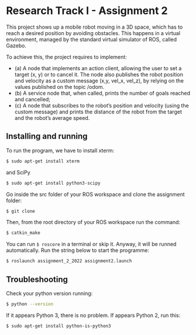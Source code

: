 Research Track I - Assignment 2
================================

This project shows up a mobile robot moving in a 3D space, which has to reach a desired position by avoiding obstacles. This happens in a virtual environment, managed by the standard virtual simulator of ROS, called Gazebo.

To achieve this, the project requires to implement:
- (a) A node that implements an action client, allowing the user to set a target (x, y) or to cancel it. The node also publishes the robot position and velocity as a custom message (x,y, vel_x, vel_z), by relying on the values published on the topic /odom.
- (b) A service node that, when called, prints the number of goals reached and cancelled;
- (c) A node that subscribes to the robot’s position and velocity (using the custom message) and prints the distance of the robot from the target and the robot’s average speed.

Installing and running
----------------------
To run the program, we have to install xterm:
```bash
$ sudo apt-get install xterm
```
and SciPy
```bash
$ sudo apt-get install python3-scipy
```
Go inside the src folder of your ROS workspace and clone the assignment folder:
```bash
$ git clone
```
Then, from the root directory of your ROS workspace run the command:
```bash
$ catkin_make
```
You can run `$ roscore`  in a terminal or skip it. Anyway, it will be runned automatically. Run the string below to start the programme:
```bash
$ roslaunch assignment_2_2022 assignment2.launch
```

## Troubleshooting
Check your python version running:
```bash
$ python --version
```
If it appears Python 3, there is no problem. If appears Python 2, run this:
```bash
$ sudo apt-get install python-is-python3
```

